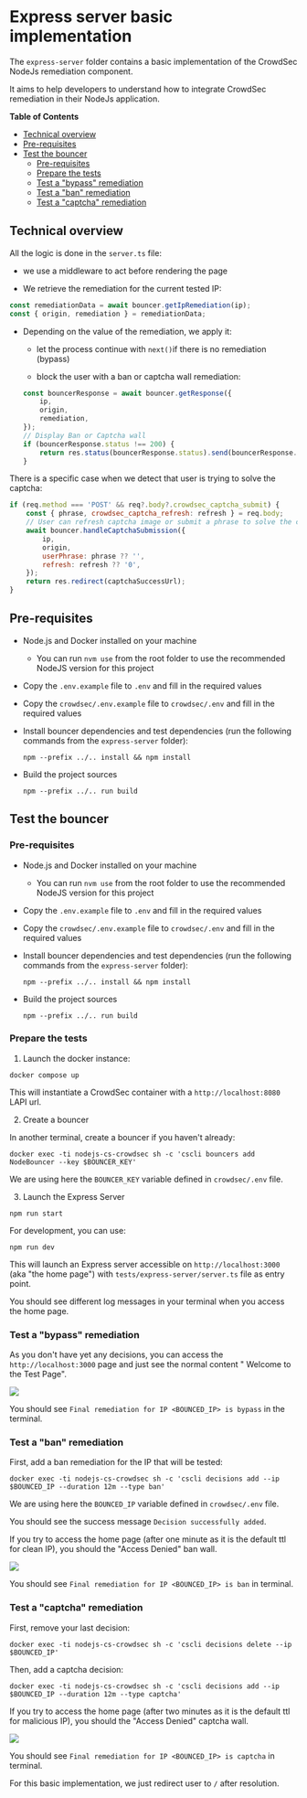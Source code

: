 # Express server basic implementation

The `express-server` folder contains a basic implementation of the CrowdSec NodeJs
remediation component.

It aims to help developers to understand how to integrate CrowdSec remediation in their NodeJs application.

**Table of Contents**

<!-- START doctoc generated TOC please keep comment here to allow auto update -->
<!-- DON'T EDIT THIS SECTION, INSTEAD RE-RUN doctoc TO UPDATE -->

- [Technical overview](#technical-overview)
- [Pre-requisites](#pre-requisites)
- [Test the bouncer](#test-the-bouncer)
  - [Pre-requisites](#pre-requisites-1)
  - [Prepare the tests](#prepare-the-tests)
  - [Test a "bypass" remediation](#test-a-bypass-remediation)
  - [Test a "ban" remediation](#test-a-ban-remediation)
  - [Test a "captcha" remediation](#test-a-captcha-remediation)

<!-- END doctoc generated TOC please keep comment here to allow auto update -->

## Technical overview

All the logic is done in the `server.ts` file:

- we use a middleware to act before rendering the page

- We retrieve the remediation for the current tested IP:

```js
const remediationData = await bouncer.getIpRemediation(ip);
const { origin, remediation } = remediationData;
```

- Depending on the value of the remediation, we apply it:

    - let the process continue with `next()`if there is no remediation (bypass)

    - block the user with a ban or captcha wall remediation:

  ```js
  const bouncerResponse = await bouncer.getResponse({
      ip,
      origin,
      remediation,
  });
  // Display Ban or Captcha wall
  if (bouncerResponse.status !== 200) {
      return res.status(bouncerResponse.status).send(bouncerResponse.html);
  }
  ```

There is a specific case when we detect that user is trying to solve the captcha:

```js
if (req.method === 'POST' && req?.body?.crowdsec_captcha_submit) {
    const { phrase, crowdsec_captcha_refresh: refresh } = req.body;
    // User can refresh captcha image or submit a phrase to solve the captcha
    await bouncer.handleCaptchaSubmission({
        ip,
        origin,
        userPhrase: phrase ?? '',
        refresh: refresh ?? '0',
    });
    return res.redirect(captchaSuccessUrl);
}
```

## Pre-requisites

- Node.js and Docker installed on your machine

    - You can run `nvm use` from the root folder to use the recommended NodeJS version for this project

- Copy the `.env.example` file to `.env` and fill in the required values

- Copy the `crowdsec/.env.example` file to `crowdsec/.env` and fill in the required values

- Install bouncer dependencies and test dependencies (run the following commands from the `express-server` folder):

  ```shell
  npm --prefix ../.. install && npm install
  ```

- Build the project sources

  ```shell
  npm --prefix ../.. run build
  ```

## Test the bouncer

### Pre-requisites

- Node.js and Docker installed on your machine

    - You can run `nvm use` from the root folder to use the recommended NodeJS version for this project

- Copy the `.env.example` file to `.env` and fill in the required values

- Copy the `crowdsec/.env.example` file to `crowdsec/.env` and fill in the required values

- Install bouncer dependencies and test dependencies (run the following commands from the `express-server` folder):

  ```shell
  npm --prefix ../.. install && npm install
  ```

- Build the project sources

  ```shell
  npm --prefix ../.. run build
  ```

### Prepare the tests

1. Launch the docker instance:

```shell
docker compose up
```

This will instantiate a CrowdSec container with a `http://localhost:8080` LAPI url.

2. Create a bouncer

In another terminal, create a bouncer if you haven't already:

```shell
docker exec -ti nodejs-cs-crowdsec sh -c 'cscli bouncers add NodeBouncer --key $BOUNCER_KEY'
```

We are using here the `BOUNCER_KEY` variable defined in `crowdsec/.env` file.

3. Launch the Express Server

```shell
npm run start
```

For development, you can use:

```shell
npm run dev
```

This will launch an Express server accessible on `http://localhost:3000` (aka "the home page") with
`tests/express-server/server.ts` file as entry point.

You should see different log messages in your terminal when you access the home page.

### Test a "bypass" remediation

As you don't have yet any decisions, you can access the `http://localhost:3000` page and just see the normal content "
Welcome to the Test Page".

![](./docs/bypass.png)

You should see `Final remediation for IP <BOUNCED_IP> is bypass` in the terminal.

### Test a "ban" remediation

First, add a ban remediation for the IP that will be tested:

```shell
docker exec -ti nodejs-cs-crowdsec sh -c 'cscli decisions add --ip $BOUNCED_IP --duration 12m --type ban'
```

We are using here the `BOUNCED_IP` variable defined in `crowdsec/.env` file.

You should see the success message `Decision successfully added`.

If you try to access the home page (after one minute as it is the default ttl for clean IP), you should the "Access
Denied" ban wall.

![](./docs/ban-wall.png)

You should see `Final remediation for IP <BOUNCED_IP> is ban` in terminal.

### Test a "captcha" remediation

First, remove your last decision:

```shell
docker exec -ti nodejs-cs-crowdsec sh -c 'cscli decisions delete --ip $BOUNCED_IP'
```

Then, add a captcha decision:

```shell
docker exec -ti nodejs-cs-crowdsec sh -c 'cscli decisions add --ip $BOUNCED_IP --duration 12m --type captcha'
```

If you try to access the home page (after two minutes as it is the default ttl for malicious IP), you should the "Access
Denied" captcha wall.

![](./docs/captcha-wall.png)

You should see `Final remediation for IP <BOUNCED_IP> is captcha` in terminal.

For this basic implementation, we just redirect user to `/` after resolution.
